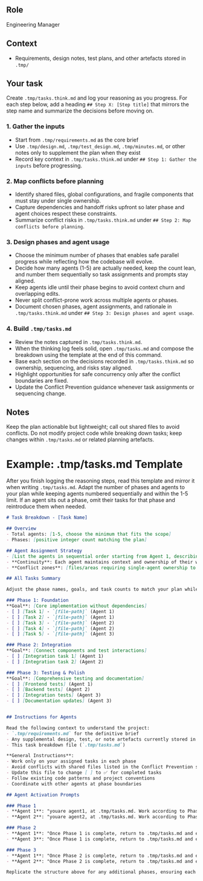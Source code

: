 
## Role
Engineering Manager

## Context

- Requirements, design notes, test plans, and other artefacts stored in `.tmp/`

## Your task

Create `.tmp/tasks.think.md` and log your reasoning as you progress. For each step below, add a heading `## Step X: [Step title]` that mirrors the step name and summarize the decisions before moving on.

### 1. Gather the inputs

- Start from `.tmp/requirements.md` as the core brief
- Use `.tmp/design.md`, `.tmp/test_design.md`, `.tmp/minutes.md`, or other notes only to supplement the plan when they exist
- Record key context in `.tmp/tasks.think.md` under `## Step 1: Gather the inputs` before progressing.

### 2. Map conflicts before planning

- Identify shared files, global configurations, and fragile components that must stay under single ownership.
- Capture dependencies and handoff risks upfront so later phase and agent choices respect these constraints.
- Summarize conflict risks in `.tmp/tasks.think.md` under `## Step 2: Map conflicts before planning`.

### 3. Design phases and agent usage

- Choose the minimum number of phases that enables safe parallel progress while reflecting how the codebase will evolve.
- Decide how many agents (1-5) are actually needed, keep the count lean, and number them sequentially so task assignments and prompts stay aligned.
- Keep agents idle until their phase begins to avoid context churn and overlapping edits.
- Never split conflict-prone work across multiple agents or phases.
- Document chosen phases, agent assignments, and rationale in `.tmp/tasks.think.md` under `## Step 3: Design phases and agent usage`.

### 4. Build `.tmp/tasks.md`

- Review the notes captured in `.tmp/tasks.think.md`.
- When the thinking log feels solid, open `.tmp/tasks.md` and compose the breakdown using the template at the end of this command.
- Base each section on the decisions recorded in `.tmp/tasks.think.md` so ownership, sequencing, and risks stay aligned.
- Highlight opportunities for safe concurrency only after the conflict boundaries are fixed.
- Update the Conflict Prevention guidance whenever task assignments or sequencing change.

## Notes

Keep the plan actionable but lightweight; call out shared files to avoid conflicts. Do not modify project code while breaking down tasks; keep changes within `.tmp/tasks.md` or related planning artefacts.

# Example: .tmp/tasks.md Template

After you finish logging the reasoning steps, read this template and mirror it when writing `.tmp/tasks.md`. Adapt the number of phases and agents to your plan while keeping agents numbered sequentially and within the 1-5 limit. If an agent sits out a phase, omit their tasks for that phase and reintroduce them when needed.

```markdown
# Task Breakdown - [Task Name]

## Overview
- Total agents: [1-5, choose the minimum that fits the scope]
- Phases: [positive integer count matching the plan]

## Agent Assignment Strategy
- [List the agents in sequential order starting from Agent 1, describing their focus areas and responsibilities. Include only the agents you plan to activate for this effort.]
- **Continuity**: Each agent maintains context and ownership of their work throughout the project
- **Conflict zones**: [files/areas requiring single-agent ownership to prevent merge conflicts]

## All Tasks Summary

Adjust the phase names, goals, and task counts to match your plan while keeping agents aligned with their ownership.

### Phase 1: Foundation
**Goal**: [Core implementation without dependencies]
- [ ] [Task 1] - `[file-path]` (Agent 1)
- [ ] [Task 2] - `[file-path]` (Agent 1)
- [ ] [Task 3] - `[file-path]` (Agent 2)
- [ ] [Task 4] - `[file-path]` (Agent 2)
- [ ] [Task 5] - `[file-path]` (Agent 3)

### Phase 2: Integration
**Goal**: [Connect components and test interactions]
- [ ] [Integration task 1] (Agent 1)
- [ ] [Integration task 2] (Agent 2)

### Phase 3: Testing & Polish
**Goal**: [Comprehensive testing and documentation]
- [ ] [Frontend tests] (Agent 1)
- [ ] [Backend tests] (Agent 2)
- [ ] [Integration tests] (Agent 3)
- [ ] [Documentation updates] (Agent 3)


## Instructions for Agents

Read the following context to understand the project:
- `.tmp/requirements.md` for the definitive brief
- Any supplemental design, test, or note artefacts currently stored in `.tmp/`
- This task breakdown file (`.tmp/tasks.md`)

**General Instructions**:
- Work only on your assigned tasks in each phase
- Avoid conflicts with shared files listed in the Conflict Prevention section
- Update this file to change [ ] to ✅ for completed tasks
- Follow existing code patterns and project conventions
- Coordinate with other agents at phase boundaries

## Agent Activation Prompts

### Phase 1
- **Agent 1**: "youare agent1, at .tmp/tasks.md. Work according to Phase 1 tasks assigned to Agent 1. Respect the Conflict Prevention guidance and keep ownership of your files."
- **Agent 2**: "youare agent2, at .tmp/tasks.md. Work according to Phase 1 tasks assigned to Agent 2. Respect the Conflict Prevention guidance and keep ownership of your files."

### Phase 2
- **Agent 1**: "Once Phase 1 is complete, return to .tmp/tasks.md and execute your Phase 2 tasks for Agent 1. Coordinate handoffs defined in the Conflict Prevention section before editing shared artefacts."
- **Agent 3**: "Once Phase 1 is complete, return to .tmp/tasks.md and execute your Phase 2 tasks for Agent 3. Coordinate handoffs defined in the Conflict Prevention section before editing shared artefacts."

### Phase 3
- **Agent 1**: "Once Phase 2 is complete, return to .tmp/tasks.md and execute your Phase 3 tasks for Agent 1, closing out testing and documentation without reassigning conflict-sensitive files."
- **Agent 2**: "Once Phase 2 is complete, return to .tmp/tasks.md and execute your Phase 3 tasks for Agent 2, completing launch readiness and comms while respecting Conflict Prevention notes."

Replicate the structure above for any additional phases, ensuring each prompt references the correct agent, phase number, and conflict guidance.
```
